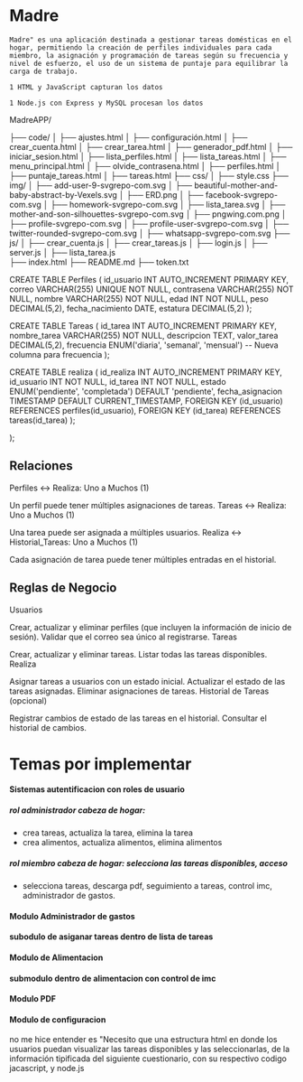 # Madre

    Madre" es una aplicación destinada a gestionar tareas domésticas en el hogar, permitiendo la creación de perfiles individuales para cada miembro, la asignación y programación de tareas según su frecuencia y nivel de esfuerzo, el uso de un sistema de puntaje para equilibrar la carga de trabajo.

    1 HTML y JavaScript capturan los datos

    1 Node.js con Express y MySQL procesan los datos


MadreAPP/

├── code/
│   ├── ajustes.html
│   ├── configuración.html
│   ├── crear_cuenta.html
│   ├── crear_tarea.html
│   ├── generador_pdf.html
│   ├── iniciar_sesion.html
│   ├── lista_perfiles.html
│   ├── lista_tareas.html
│   ├── menu_principal.html
│   ├── olvide_contrasena.html
│   ├── perfiles.html
│   ├── puntaje_tareas.html
│   ├── tareas.html
├── css/
│   ├── style.css
├── img/
│   ├── add-user-9-svgrepo-com.svg
│   ├── beautiful-mother-and-baby-abstract-by-Vexels.svg
│   ├── ERD.png
│   ├── facebook-svgrepo-com.svg
│   ├── homework-svgrepo-com.svg
│   ├── lista_tarea.svg
│   ├── mother-and-son-silhouettes-svgrepo-com.svg
│   ├── pngwing.com.png
│   ├── profile-svgrepo-com.svg
│   ├── profile-user-svgrepo-com.svg
│   ├── twitter-rounded-svgrepo-com.svg
│   ├── whatsapp-svgrepo-com.svg
├── js/
│   ├── crear_cuenta.js
│   ├── crear_tareas.js
│   ├── login.js
│   ├── server.js
│   ├── lista_tarea.js          
├── index.html
├── README.md
├── token.txt





CREATE TABLE Perfiles (
    id_usuario INT AUTO_INCREMENT PRIMARY KEY,
    correo VARCHAR(255) UNIQUE NOT NULL,
    contrasena VARCHAR(255) NOT NULL,
    nombre VARCHAR(255) NOT NULL,
    edad INT NOT NULL,
    peso DECIMAL(5,2),
    fecha_nacimiento DATE,
    estatura DECIMAL(5,2)
);


CREATE TABLE Tareas (
    id_tarea INT AUTO_INCREMENT PRIMARY KEY,
    nombre_tarea VARCHAR(255) NOT NULL,
    descripcion TEXT,
    valor_tarea DECIMAL(5,2),
    frecuencia ENUM('diaria', 'semanal', 'mensual')  -- Nueva columna para frecuencia
);




CREATE TABLE realiza (
    id_realiza INT AUTO_INCREMENT PRIMARY KEY,
    id_usuario INT NOT NULL,
    id_tarea INT NOT NULL,
    estado ENUM('pendiente', 'completada') DEFAULT 'pendiente',
    fecha_asignacion TIMESTAMP DEFAULT CURRENT_TIMESTAMP,
    FOREIGN KEY (id_usuario) REFERENCES perfiles(id_usuario),
    FOREIGN KEY (id_tarea) REFERENCES tareas(id_tarea)
);

);

## Relaciones

Perfiles ↔ Realiza: Uno a Muchos (1)

Un perfil puede tener múltiples asignaciones de tareas.
Tareas ↔ Realiza: Uno a Muchos (1)

Una tarea puede ser asignada a múltiples usuarios.
Realiza ↔ Historial_Tareas: Uno a Muchos (1)

Cada asignación de tarea puede tener múltiples entradas en el historial.


## Reglas de Negocio

Usuarios

Crear, actualizar y eliminar perfiles (que incluyen la información de inicio de sesión).
Validar que el correo sea único al registrarse.
Tareas

Crear, actualizar y eliminar tareas.
Listar todas las tareas disponibles.
Realiza

Asignar tareas a usuarios con un estado inicial.
Actualizar el estado de las tareas asignadas.
Eliminar asignaciones de tareas.
Historial de Tareas (opcional)

Registrar cambios de estado de las tareas en el historial.
Consultar el historial de cambios.






    
# Temas por implementar

 #### Sistemas autentificacion con roles de usuario

 ##### rol administrador cabeza de hogar: 

   - crea tareas, actualiza la tarea, elimina la tarea
   - crea alimentos, actualiza alimentos, elimina alimentos

 ##### rol miembro cabeza de hogar: selecciona las tareas disponibles, acceso 

   - selecciona tareas, descarga pdf, seguimiento a tareas, control imc, administrador de gastos.

 #### Modulo Administrador de gastos

 #### subodulo de asiganar tareas dentro de lista de tareas

 #### Modulo de Alimentacion

 #### submodulo dentro de alimentacion con control de imc

 #### Modulo PDF

 #### Modulo de configuracion



no me hice entender es "Necesito que una estructura html en donde los usuarios puedan visualizar las tareas disponibles y las seleccionarlas, de la información tipificada del siguiente cuestionario, con su respectivo codigo jacascript, y node.js 